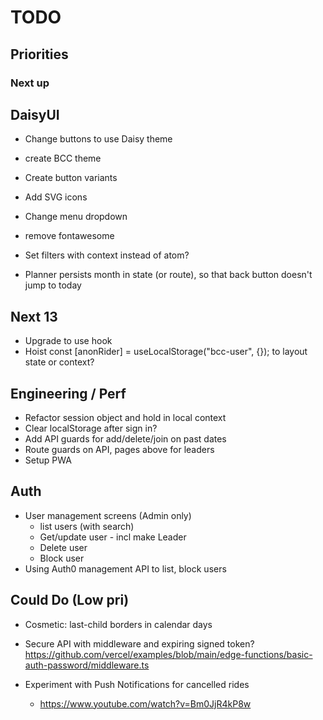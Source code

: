 # TODO

## Priorities

### Next up

## DaisyUI

- Change buttons to use Daisy theme
- create BCC theme
- Create button variants
- Add SVG icons
- Change menu dropdown
- remove fontawesome
- Set filters with context instead of atom?

- Planner persists month in state (or route), so that back button doesn't jump to today

## Next 13

- Upgrade to use hook
- Hoist const [anonRider] = useLocalStorage<AnonymousUser>("bcc-user", {}); to layout state or context?

## Engineering / Perf

- Refactor session object and hold in local context
- Clear localStorage after sign in?
- Add API guards for add/delete/join on past dates
- Route guards on API, pages above for leaders
- Setup PWA

## Auth

- User management screens (Admin only)
  - list users (with search)
  - Get/update user - incl make Leader
  - Delete user
  - Block user
- Using Auth0 management API to list, block users

## Could Do (Low pri)

- Cosmetic: last-child borders in calendar days
- Secure API with middleware and expiring signed token?
  https://github.com/vercel/examples/blob/main/edge-functions/basic-auth-password/middleware.ts
- Experiment with Push Notifications for cancelled rides

  - https://www.youtube.com/watch?v=Bm0JjR4kP8w
